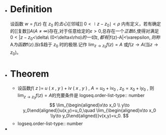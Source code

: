 - # Definition
  设函数 $w=f(z)$ 在 $z_{0}$ 的*去心*[[邻域]] $0<\mid z-z_{0}\mid<\rho$ 内有定义，若有确定的[[复数]]$A(A≠\infty)$存在,对于任意给定的$\varepsilon>0$,总存在一个*正数*$\delta$,使得对满足 $0<|z-z_0$<\delta\ (0<\delta≤\rho)$的一切$z$,都有$|f(z)-A|<\varepsilon$,则称$A$为函数$f(z)$当$z$趋于 $z_{0}$ 时的极限.记作 $\lim_{z\to z_0}f(z)=A$ 或$f(z\to A$(当$z\to z_0$)。
- # Theorem
	- 设函数$f\left(\:z\:\right)=\:u\:\left(\:x\:,\:y\:\right)+\mathrm{i}v\:\left(\:x\:,\:y\:\right)\:,\:A=u_{0}+\mathrm{i}v_{0}\:,\:z_{0}=x_{0}+\mathrm{i}y_{0}\:,$ 则$\lim_{z\to z_0}f(z)=A$的充要条件是
	  logseq.order-list-type:: number
	  $$
	  \lim_{\begin{aligned}x\to x_0 \\ y\to y_0\end{aligned}}u(x,y)=u_0,\quad \lim_{\begin{aligned}x\to x_0 \\y\to y_0\end{aligned}}v(x,y)=v_0.
	  $$
	- logseq.order-list-type:: number
-